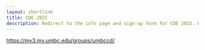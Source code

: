 ```yaml
---
layout: shortlink
title: CDE 2025
description: Redirect to the info page and sign-up form for CDE 2025. Hope to see you there!
---
```

https://my3.my.umbc.edu/groups/umbccd/
